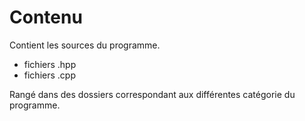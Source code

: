 # Contenu
Contient les sources du programme.
- fichiers .hpp
- fichiers .cpp

Rangé dans des dossiers correspondant aux différentes catégorie du programme.
